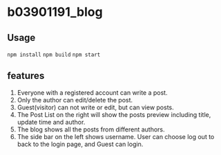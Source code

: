 # b03901191_blog

## Usage
`npm install`
`npm build`
`npm start`

## features
1. Everyone with a registered account can write a post.
2. Only the author can edit/delete the post.
3. Guest(visitor) can not write or edit, but can view posts.
4. The Post List on the right will show the posts preview including title, update time and author.
5. The blog shows all the posts from different authors.
6. The side bar on the left shows username. User can choose log out to back to the login page, and Guest can login. 
